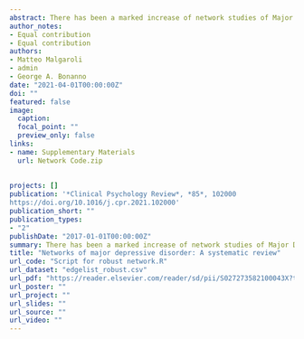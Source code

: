 ```yaml
---
abstract: There has been a marked increase of network studies of Major Depressive Disorder (MDD). Despite rapidly growing contributions, their findings have yet to be systematically aggregated and examined. We therefore conducted a systematic review of depression network studies using PRISMA guidelines. A total of 254 clinical and population studies were collected from ISI's Web of Science and PsycINFO, between January 2010 to May 2020. A total of 23 between-subject studies were included for review, resulting in 58 cross-sectional networks. To determine their most critical symptoms and their connections, we analyzed strength centrality rankings, and aggregated the most robust symptoms connections into a summary network. Results indicated substantial variability between study samples, depression measures, and network features. Fatigue and Depressed Mood were the most central symptoms, while Weight changes tended to have the weakest centrality. Depressed Mood and Fatigue formed two separated symptoms communities characterized by recurrent connections, with Mood-Anhedonia as the most frequent edge of MDD. Network analysis informed our understanding of MDD, suggesting the critical role of Fatigue and Depressed Mood. The study's findings are discussed in their clinical and methodological implications, including future directions for network studies of MDD.
author_notes:
- Equal contribution
- Equal contribution
authors:
- Matteo Malgaroli
- admin
- George A. Bonanno 
date: "2021-04-01T00:00:00Z"
doi: ""
featured: false
image:
  caption: 
  focal_point: ""
  preview_only: false
links:
- name: Supplementary Materials
  url: Network Code.zip
  
  
projects: []
publication: '*Clinical Psychology Review*, *85*, 102000
https://doi.org/10.1016/j.cpr.2021.102000'
publication_short: ""
publication_types:
- "2"
publishDate: "2017-01-01T00:00:00Z"
summary: There has been a marked increase of network studies of Major Depressive Disorder (MDD). Despite rapidly growing contributions, their findings have yet to be systematically aggregated and examined. We therefore conducted a systematic review of depression network studies using PRISMA guidelines...
title: "Networks of major depressive disorder: A systematic review"
url_code: "Script for robust network.R"
url_dataset: "edgelist_robust.csv"
url_pdf: "https://reader.elsevier.com/reader/sd/pii/S027273582100043X?token=9C38716C49CC88E84B72202EFBCD9F69C40945B577738D43B4784720706EBC0E13ED345B2D2BD02DC8FE35FCE64213BD&originRegion=eu-west-1&originCreation=20210615154139"
url_poster: ""
url_project: ""
url_slides: ""
url_source: ""
url_video: ""
---
```


